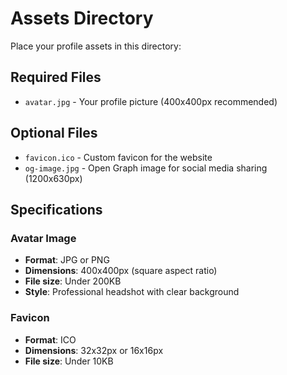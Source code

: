 # Assets Directory

Place your profile assets in this directory:

## Required Files

- `avatar.jpg` - Your profile picture (400x400px recommended)

## Optional Files

- `favicon.ico` - Custom favicon for the website
- `og-image.jpg` - Open Graph image for social media sharing (1200x630px)

## Specifications

### Avatar Image
- **Format**: JPG or PNG
- **Dimensions**: 400x400px (square aspect ratio)
- **File size**: Under 200KB
- **Style**: Professional headshot with clear background

### Favicon
- **Format**: ICO
- **Dimensions**: 32x32px or 16x16px
- **File size**: Under 10KB

